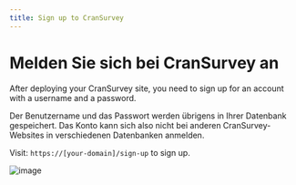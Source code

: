 ```yaml
---
title: Sign up to CranSurvey
---
```


# Melden Sie sich bei CranSurvey an

After deploying your CranSurvey site, you need to sign up for an account with a username and a password.

Der Benutzername und das Passwort werden übrigens in Ihrer Datenbank gespeichert. Das Konto kann sich also nicht bei anderen CranSurvey-Websites in verschiedenen Datenbanken anmelden.

Visit: `https://[your-domain]/sign-up` to sign up.

![image](https://github.com/ocoke/csur-site/assets/71591824/6fd03d84-8943-4bf5-8105-e9b615b9cd80)
